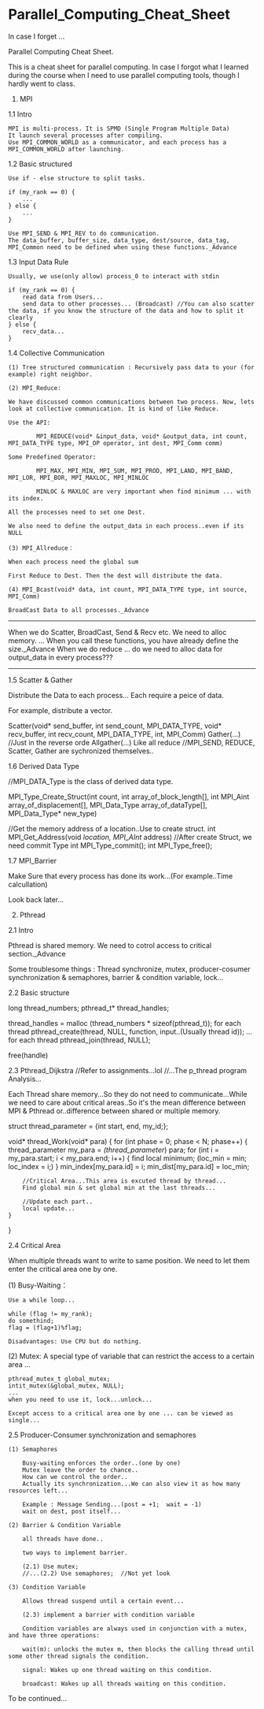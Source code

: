 # Parallel_Computing_Cheat_Sheet
In case I forget ...

Parallel Computing Cheat Sheet.

This is a cheat sheet for parallel computing.
In case I forgot what I learned during the course when I need to use parallel computing tools, though I hardly went to class.

1. MPI

1.1 Intro

    MPI is multi-process. It is SPMD (Single Program Multiple Data)
    It launch several processes after compiling.
    Use MPI_COMMON_WORLD as a communicator, and each process has a MPI_COMMON_WORLD after launching.

1.2 Basic structured

    Use if - else structure to split tasks.

    if (my_rank == 0) {
        ...
    } else {
        ...
    }

    Use MPI_SEND & MPI_REV to do communication.
    The data_buffer, buffer_size, data_type, dest/source, data_tag, MPI_Common need to be defined when using these functions._Advance
    
1.3 Input Data Rule

    Usually, we use(only allow) process_0 to interact with stdin

    if (my_rank == 0) {
        read data from Users...
        send data to other processes... (Broadcast) //You can also scatter the data, if you know the structure of the data and how to split it clearly
    } else {
        recv_data...
    }

1.4 Collective Communication

    (1) Tree structured communication : Recursively pass data to your (for example) right neighbor.

    (2) MPI_Reduce:
    
    We have discussed common communications between two process. Now, lets look at collective communication. It is kind of like Reduce.

    Use the API: 
        
            MPI_REDUCE(void* &input_data, void* &output_data, int count, MPI_DATA_TYPE type, MPI_OP operator, int dest, MPI_Comm comm)

    Some Predefined Operator:

            MPI_MAX, MPI_MIN, MPI_SUM, MPI_PROD, MPI_LAND, MPI_BAND, MPI_LOR, MPI_BOR, MPI_MAXLOC, MPI_MINLOC

            MINLOC & MAXLOC are very important when find minimum ... with its index.
    
    All the processes need to set one Dest.

    We also need to define the output_data in each process..even if its NULL

    (3) MPI_Allreduce：

    When each process need the global sum

    First Reduce to Dest. Then the dest will distribute the data. 

    (4) MPI_Bcast(void* data, int count, MPI_DATA_TYPE type, int source, MPI_Comm)

    BroadCast Data to all processes._Advance


*************************************************************************************************************************
When we do Scatter, BroadCast, Send & Recv etc.  We need to alloc memory.
... When you call these functions, you have already define the size._Advance
When we do reduce ... do we need to alloc data for output_data in every process???
*************************************************************************************************************************

1.5 Scatter & Gather

Distribute the Data to each process... Each require a peice of data.

For example, distribute a vector. 

Scatter(void* send_buffer, int send_count, MPI_DATA_TYPE, void* recv_buffer, int recv_count, MPI_DATA_TYPE, int, MPI_Comm)
Gather(...) //Just in the reverse orde
Allgather(...)  Like all reduce
//MPI_SEND, REDUCE, Scatter, Gather are sychronized themselves..

1.6 Derived Data Type

//MPI_DATA_Type is the class of derived data type.

MPI_Type_Create_Struct(int count, int array_of_block_length[], int MPI_Aint array_of_displacement[], MPI_Data_Type array_of_dataType[], MPI_Data_Type* new_type)

//Get the memory address of a location..Use to create struct.
int MPI_Get_Address(void *location, MPI_AInt* address)
//After create Struct, we need commit Type
int MPI_Type_commit();
int MPI_Type_free();


1.7 MPI_Barrier

Make Sure that every process has done its work...(For example..Time calcullation)

Look back later...



2. Pthread

2.1 Intro

Pthread is shared memory. We need to cotrol access to critical section._Advance

Some troublesome things : Thread synchronize, mutex, producer-cosumer synchronization & semaphores, barrier & condition variable, lock...

2.2 Basic structure

long thread_numbers;
pthread_t* thread_handles;

thread_handles = malloc (thread_numbers * sizeof(pthread_t));
for each thread
    pthread_create(thread, NULL, function, input..(Usually thread id));
...
for each thread
    pthread_join(thread, NULL);

free(handle)


2.3 Pthread_Dijkstra
//Refer to assignments...lol
//...The p_thread program Analysis...

Each Thread share memory...So they do not need to communicate...While we need to care about critical areas..So it's the mean difference between MPI & Pthread or..difference between shared or multiple memory.

struct thread_parameter = {int start, end, my_id;};

void* thread_Work(void* para)
{
    for (int phase = 0; phase < N; phase++)
    {
        thread_parameter my_para = *(thread_parameter*) para;
        for (int i = my_para.start; i < my_para.end; i++)
        {
            find local minimum;
            (loc_min = min;
            loc_index = i;)
        }
        min_index[my_para.id] = i;
        min_dist[my_para.id] = loc_min;

        //Critical Area...This area is excuted thread by thread...
        Find global min & set global min at the last threads...

        //Update each part..
        local update...
    }
}

2.4 Critical Area

When multiple threads want to write to same position. We need to let them enter the critical area one by one.

(1) Busy-Waiting：

    Use a while loop...

    while (flag != my_rank);
    do somethind;
    flag = (flag+1)%flag;

    Disadvantages: Use CPU but do nothing.

(2) Mutex:
    A special type of variable that can restrict the access to a certain area ... 
   
    pthread_mutex_t global_mutex;
    intit_mutex(&global_mutex, NULL);
    ...
    when you need to use it, lock...unlock...
    
    Except access to a critical area one by one ... can be viewed as single... 

2.5 Producer-Consumer synchronization and semaphores

    (1) Semaphores
        
        Busy-waiting enforces the order..(one by one)
        Mutex leave the order to chance..
        How can we control the order..
        Actually its synchronization...We can also view it as how many resources left...

        Example : Message Sending...(post = +1;  wait = -1)
        wait on dest, post itself...
    
    (2) Barrier & Condition Variable

        all threads have done..

        two ways to implement barrier.

        (2.1) Use mutex;
        //...(2.2) Use semaphores;  //Not yet look

    (3) Condition Variable

        Allows thread suspend until a certain event...

        (2.3) implement a barrier with condition variable

        Condition variables are always used in conjunction with a mutex, and have three operations: 
        
        wait(m): unlocks the mutex m, then blocks the calling thread until some other thread signals the condition.
        
        signal: Wakes up one thread waiting on this condition.
        
        broadcast: Wakes up all threads waiting on this condition.



To be continued...
